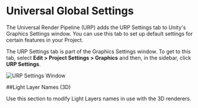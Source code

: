# Universal Global Settings

The Universal Render Pipeline (URP) adds the URP Settings tab to Unity's Graphics Settings window. You can use this tab to set up default settings for certain features in your Project.

The URP Settings tab is part of the Graphics Settings window. To get to this tab, select **Edit > Project Settings > Graphics** and then, in the sidebar, click **URP Settings**.

![URP Settings Window](Images/Inspector/global-settings.png)

##Light Layer Names (3D)

Use this section to modify Light Layers names in use with the 3D renderers.
